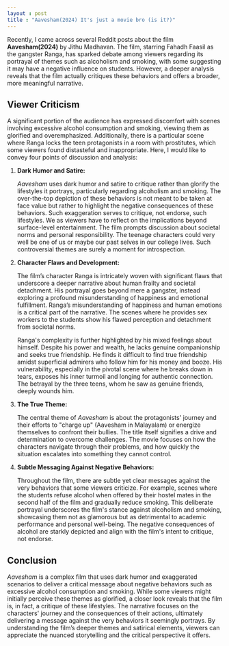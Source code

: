 ```yaml
---
layout : post
title : "Aavesham(2024) It's just a movie bro (is it?)" 
---
```




Recently, I came across several Reddit posts about the film **Aavesham(2024)** by Jithu Madhavan. The film, starring Fahadh Faasil as the gangster Ranga, has sparked debate among viewers regarding its portrayal of themes such as alcoholism and smoking, with some suggesting it may have a negative influence on students. However, a deeper analysis reveals that the film actually critiques these behaviors and offers a broader, more meaningful narrative.

## Viewer Criticism


A significant portion of the audience has expressed discomfort with scenes involving excessive alcohol consumption and smoking, viewing them as glorified and overemphasized. Additionally, there is a particular scene where Ranga locks the teen protagonists in a room with prostitutes, which some viewers found distasteful and inappropriate. Here, I would like to convey four points of discussion and analysis:


1. **Dark Humor and Satire:**

   *Aavesham* uses dark humor and satire to critique rather than glorify the lifestyles it portrays, particularly regarding alcoholism and smoking. The over-the-top depiction of these behaviors is not meant to be taken at face value but rather to highlight the negative consequences of these behaviors. Such exaggeration serves to critique, not endorse, such lifestyles. We as viewers have to reflect on the implications beyond surface-level entertainment. The film prompts discussion about societal norms and personal responsibility. The teenage characters could very well be one of us or maybe our past selves in our college lives. Such controversial themes are surely a moment for introspection.

2. **Character Flaws and Development:**

   The film’s character Ranga is intricately woven with significant flaws that underscore a deeper narrative about human frailty and societal detachment. His portrayal goes beyond mere a gangster, instead exploring a profound misunderstanding of happiness and emotional fulfillment. Ranga’s misunderstanding of happiness and human emotions is a critical part of the narrative. The scenes where he provides sex workers to the students show his flawed perception and detachment from societal norms.

   Ranga's complexity is further highlighted by his mixed feelings about himself. Despite his power and wealth, he lacks genuine companionship and seeks true friendship. He finds it difficult to find true friendship amidst superficial admirers who follow him for his money and booze. His vulnerability, especially in the pivotal scene where he breaks down in tears, exposes his inner turmoil and longing for authentic connection. The betrayal by the three teens, whom he saw as genuine friends, deeply wounds him.

3. **The True Theme:**

   The central theme of *Aavesham* is about the protagonists' journey and their efforts to "charge up" (Aavesham in Malayalam) or energize themselves to confront their bullies. The title itself signifies a drive and determination to overcome challenges. The movie focuses on how the characters navigate through their problems, and how quickly the situation escalates into something they cannot control.

4. **Subtle Messaging Against Negative Behaviors:**

   Throughout the film, there are subtle yet clear messages against the very behaviors that some viewers criticize. For example, scenes where the students refuse alcohol when offered by their hostel mates in the second half of the film and gradually reduce smoking. This deliberate portrayal underscores the film's stance against alcoholism and smoking, showcasing them not as glamorous but as detrimental to academic performance and personal well-being. The negative consequences of alcohol are starkly depicted and align with the film's intent to critique, not endorse.

## Conclusion

*Aavesham* is a complex film that uses dark humor and exaggerated scenarios to deliver a critical message about negative behaviors such as excessive alcohol consumption and smoking. While some viewers might initially perceive these themes as glorified, a closer look reveals that the film is, in fact, a critique of these lifestyles. The narrative focuses on the characters' journey and the consequences of their actions, ultimately delivering a message against the very behaviors it seemingly portrays. By understanding the film’s deeper themes and satirical elements, viewers can appreciate the nuanced storytelling and the critical perspective it offers.
